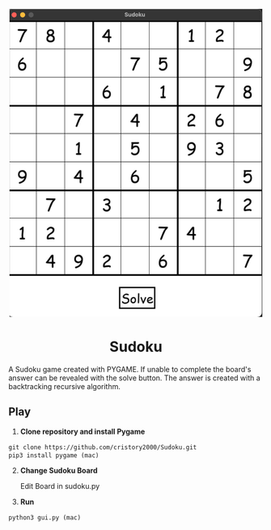 <p align="center">
    <img alt="Sudoku" src="/SudokuBoard.png" width="500" />
</p>

<h1 align="center">Sudoku</h1>

A Sudoku game created with PYGAME. If unable to complete the board's answer can be revealed with the solve button. The answer is created with a backtracking recursive algorithm.

<h2 align="left">Play</h2>

1. **Clone repository and install Pygame**
``` 
git clone https://github.com/cristory2000/Sudoku.git
pip3 install pygame (mac)
```
2. **Change Sudoku Board**

    Edit Board in sudoku.py

3. **Run**
```
python3 gui.py (mac)
```
